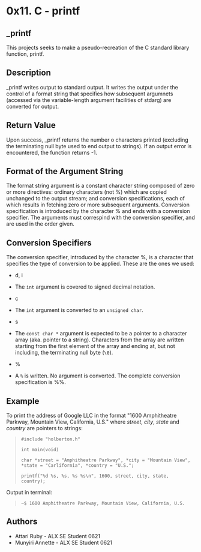 # 0x11. C - printf

## _printf
  This projects seeks to make a pseudo-recreation of the C standard library function, printf.

## Description
  _printf writes output to standard output. It writes the output under the control of a format string that specifies how subsequent argumnets (accessed via the variable-length argument facilities of stdarg) are converted for output.

## Return Value
  Upon success, _printf returns the number o characters printed (excluding the terminating null byte used to end output to strings). If an output error is encountered, the function returns -1.

## Format of the Argument String
  The format string argument is a constant character string composed of zero or more directives: ordinary characters (not %) which are copied unchanged to the output stream; and conversion specifications, each of which results in fetching zero or more subsequent arguments. Conversion specification is introduced by the character % and ends with a conversion specifier. The arguments must correspind with the conversion specifier, and are used in the order given.

## Conversion Specifiers
  The conversion specifier, introduced by the character %, is a character that specifies the type of conversion to be applied. These are the ones we used:
- d, i
* The `int` argument is covered to signed decimal notation.
- c
* The `int` argument is converted to an `unsigned char`.
- s
* The `const char *` argument is expected to be a pointer to a character array (aka. pointer to a string). Characters from the array are written starting from the first element of the array and ending at, but not including, the terminating null byte (`\0`).
- %
* A `%` is written. No argument is converted. The complete conversion specification is %%.

## Example
  To print the address of Google LLC in the format "1600 Amphitheatre Parkway, Mountain View, California, U.S." where _street_, _city_, _state_ and _country_ are pointers to strings:
> `#include "holberton.h"`
>
> `int main(void)`
>
> `char *street = "Amphitheatre Parkway", *city = "Mountain View", *state = "Carlifornia", *country = "U.S.";`
>
> `printf("%d %s, %s, %s %s\n", 1600, street, city, state, country);`

Output in terminal:

> `~$ 1600 Amphitheatre Parkway, Mountain View, California, U.S.`

## Authors
* Attari Ruby - ALX SE Student 0621
* Munyiri Annette - ALX SE Student 0621
